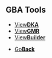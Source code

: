 ## GBA Tools

<threebutton>
<ul>
  <li><a href="./DkAdvance/">View<strong>DKA</strong></a></li>
  <li><a href="./GBAMusRiper/">View<strong>GMR</strong></a></li>
  <li><a href="./GBABuilder/">View<strong>Builder</strong></a></li>
  </ul>
  
 </threebutton>


<onebutton>
<ul>
            <li><a href="../">Go<strong>Back</strong></a></li>
          </ul>
</onebutton>
